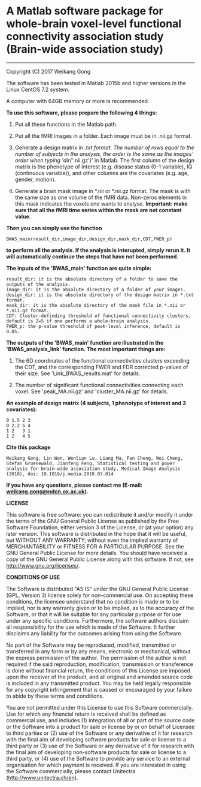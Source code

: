 # A Matlab software package for whole-brain voxel-level functional connectivity association study (Brain-wide association study)

 - - - - - - - - - - - - - - - - - - - - - - - - - - - - - - - - - - - - - - - - - - - - - - - - - - - - - - - - - - - -
Copyright (C) 2017 Weikang Gong

The software has been tested in Matlab 2015b and higher versions in the Linux CentOS 7.2 system.

A computer with 64GB memory or more is recommended.

**To use this software, please prepare the following 4 things:**

 1. Put all these functions in the Matlab path.

 2. Put all the fMRI images in a folder. Each image must be in .nii.gz format.
 
 3. Generate a design matrix in *.txt format. The number of rows equal to the number of subjects in the analysis, the order is the same as the images' order when typing 'dir('*.nii.gz')' in Matlab. The first column of the design matrix is the phenotype of interest (e.g. disease status (0-1 variable), IQ (continuous variable)), and other columns are the covariates (e.g. age, gender, motion).
 
 4. Generate a brain mask image in *.nii or *.nii.gz format. The mask is with the same size as one volume of the fMRI data. Non-zeros elements in this mask indicates the voxels one wants to analyse. **Important: make sure that all the fMRI time series within the mask are not constant value.**
 
 **Then you can simply use the function**
 ```
 BWAS_main(result_dir,image_dir,design_dir,mask_dir,CDT,FWER_p)
 ```
 **to perform all the analysis. If the analysis is interupted, simply rerun it. It will automatically continue the steps that have not been performed.**
 
 
 **The inputs of the 'BWAS_main' function are quite simple:**
 ```
result_dir: it is the absolute directory of a folder to save the outputs of the analysis.
image_dir: it is the absolute directory of a folder of your images.
design_dir: it is the absolute directory of the design matrix in *.txt format.
mask_dir: it is the absolute directory of the mask file in *.nii or *.nii.gz format.
CDT: Cluster-definding threshold of functional connectivity clusters, default is Z=5 if one performs a whole-brain analysis.
FWER_p: the p-value threshold of peak-level inference, default is 0.05.
 ```
 **The outputs of the 'BWAS_main' function are illustrated in the 'BWAS_analysis_link' function. The most important things are:**
 
 1. The 6D coordinates of the functional connectivities clusters exceeding the CDT, and the corresponding FWER and FDR corrected p-values of their size. See 'Link_BWAS_results.mat' for details.
 
 2. The number of significant functional connectivities connecting each voxel. See 'peak_MA.nii.gz' and 'cluster_MA.nii.gz' for details.
 
**An example of design matrix (4 subjects, 1 phenotype of interest and 3 covariates):**
```
0 1.5 2 3
0 2.2 5 4
1 2   3 1
1 2   4 5
```

**Cite this package**
```
Weikang Gong, Lin Wan, Wenlian Lu, Liang Ma, Fan Cheng, Wei Cheng, Stefan Gruenewald, Jianfeng Feng, Statistical testing and power analysis for brain-wide association study, Medical Image Analysis (2018), doi: 10.1016/j.media.2018.03.014
```

**If you have any questions, please contact me (E-mail: weikang.gong@ndcn.ox.ac.uk).**

**LICENSE**

This software is free software: you can redistribute it and/or modify it under the terms of the GNU General Public License as published by the Free Software Foundation, either version 3 of the License, or (at your option) any later version. This software is distributed in the hope that it will be useful, but WITHOUT ANY WARRANTY; without even the implied warranty of MERCHANTABILITY or FITNESS FOR A PARTICULAR PURPOSE. See the GNU General Public License for more details. You should have received a copy of the GNU General Public License along with this software. If not, see http://www.gnu.org/licenses/.



**CONDITIONS OF USE**

The Software is distributed "AS IS" under the GNU General Public License (GPL, Version 3) license solely for non-commercial use. On accepting these conditions, the licensee understand that no condition is made or to be implied, nor is any warranty given or to be implied, as to the accuracy of the Software, or that it will be suitable for any particular purpose or for use under any specific conditions. Furthermore, the software authors disclaim all responsibility for the use which is made of the Software. It further disclaims any liability for the outcomes arising from using the Software.

No part of the Software may be reproduced, modified, transmitted or transferred in any form or by any means, electronic or mechanical, without the express permission of the author. The permission of the author is not required if the said reproduction, modification, transmission or transference is done without financial return, the conditions of this License are imposed upon the receiver of the product, and all original and amended source code is included in any transmitted product. You may be held legally responsible for any copyright infringement that is caused or encouraged by your failure to abide by these terms and conditions.

You are not permitted under this License to use this Software commercially. Use for which any financial return is received shall be defined as commercial use, and includes (1) integration of all or part of the source code or the Software into a product for sale or license by or on behalf of Licensee to third parties or (2) use of the Software or any derivative of it for research with the final aim of developing software products for sale or license to a third party or (3) use of the Software or any derivative of it for research with the final aim of developing non-software products for sale or license to a third party, or (4) use of the Software to provide any service to an external organisation for which payment is received. If you are interested in using the Software commercially, please contact Unitectra (http://www.unitectra.ch/en).


